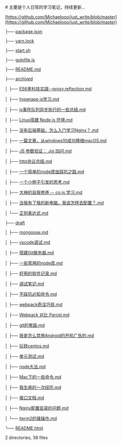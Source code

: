 \# 主要是个人日常的学习笔记，持续更新...

[https://github.com/Michaelooo/just_write/blob/master](https://github.com/Michaelooo/just_write/blob/master)  

├── [package.json](https://github.com/Michaelooo/just_write/blob/master/package.json)  

├── [yarn.lock](https://github.com/Michaelooo/just_write/blob/master/yarn.lock)  

├── [start.sh](https://github.com/Michaelooo/just_write/blob/master/start.sh)  

├── [gulpfile.js](https://github.com/Michaelooo/just_write/blob/master/gulpfile.js)  

├── [README.md](https://github.com/Michaelooo/just_write/blob/master/README.md)  

├── [archived](https://github.com/Michaelooo/just_write/blob/master/archived/)  

│ ├── [ES6黑科技实践--proxy,reflection.md](https://github.com/Michaelooo/just_write/blob/master/archived/ES6%E9%BB%91%E7%A7%91%E6%8A%80%E5%AE%9E%E8%B7%B5--proxy,reflection.md)  

│ ├── [hyperapp js学习.md](https://github.com/Michaelooo/just_write/blob/master/archived/hyperapp%20js%E5%AD%A6%E4%B9%A0.md)  

│ ├── [js事件队列异步执行的一些总结.md](https://github.com/Michaelooo/just_write/blob/master/archived/js%E4%BA%8B%E4%BB%B6%E9%98%9F%E5%88%97%E5%BC%82%E6%AD%A5%E6%89%A7%E8%A1%8C%E7%9A%84%E4%B8%80%E4%BA%9B%E6%80%BB%E7%BB%93.md)  

│ ├── [Linux搭建 Node.js 环境.md](https://github.com/Michaelooo/just_write/blob/master/archived/Linux%E6%90%AD%E5%BB%BA%20Node.js%20%E7%8E%AF%E5%A2%83.md)  

│ ├── [没有后端基础，怎么入门学习Nginx？.md](https://github.com/Michaelooo/just_write/blob/master/archived/%E6%B2%A1%E6%9C%89%E5%90%8E%E7%AB%AF%E5%9F%BA%E7%A1%80%EF%BC%8C%E6%80%8E%E4%B9%88%E5%85%A5%E9%97%A8%E5%AD%A6%E4%B9%A0Nginx%EF%BC%9F.md)  

│ ├── [一篇文章，从windows10成功移植macOS.md](https://github.com/Michaelooo/just_write/blob/master/archived/%E4%B8%80%E7%AF%87%E6%96%87%E7%AB%A0%EF%BC%8C%E4%BB%8Ewindows10%E6%88%90%E5%8A%9F%E7%A7%BB%E6%A4%8DmacOS.md)  

│ ├── [JS 参数验证： Joi 四问.md](https://github.com/Michaelooo/just_write/blob/master/archived/JS%20%E5%8F%82%E6%95%B0%E9%AA%8C%E8%AF%81%EF%BC%9A%20Joi%20%E5%9B%9B%E9%97%AE.md)  

│ ├── [http协议总结.md](https://github.com/Michaelooo/just_write/blob/master/archived/http%E5%8D%8F%E8%AE%AE%E6%80%BB%E7%BB%93.md)  

│ ├── [一个简单的node爬虫踩坑之路.md](https://github.com/Michaelooo/just_write/blob/master/archived/%E4%B8%80%E4%B8%AA%E7%AE%80%E5%8D%95%E7%9A%84node%E7%88%AC%E8%99%AB%E8%B8%A9%E5%9D%91%E4%B9%8B%E8%B7%AF.md)  

│ ├── [一个小例子引发的思考.md](https://github.com/Michaelooo/just_write/blob/master/archived/%E4%B8%80%E4%B8%AA%E5%B0%8F%E4%BE%8B%E5%AD%90%E5%BC%95%E5%8F%91%E7%9A%84%E6%80%9D%E8%80%83.md)  

│ ├── [大神的自我修养 -- co.js 学习.md](https://github.com/Michaelooo/just_write/blob/master/archived/%E5%A4%A7%E7%A5%9E%E7%9A%84%E8%87%AA%E6%88%91%E4%BF%AE%E5%85%BB%20--%20co.js%20%E5%AD%A6%E4%B9%A0.md)  

│ ├── [当我有了我的新电脑，我该怎样去配置？.md](https://github.com/Michaelooo/just_write/blob/master/archived/%E5%BD%93%E6%88%91%E6%9C%89%E4%BA%86%E6%88%91%E7%9A%84%E6%96%B0%E7%94%B5%E8%84%91%EF%BC%8C%E6%88%91%E8%AF%A5%E6%80%8E%E6%A0%B7%E5%8E%BB%E9%85%8D%E7%BD%AE%EF%BC%9F.md)  

│ └── [正则表达式.md](https://github.com/Michaelooo/just_write/blob/master/archived/%E6%AD%A3%E5%88%99%E8%A1%A8%E8%BE%BE%E5%BC%8F.md)  

├── [draft](https://github.com/Michaelooo/just_write/blob/master/draft/)  

│ ├── [mongoose.md](https://github.com/Michaelooo/just_write/blob/master/draft/mongoose.md)  

│ ├── [vscode调试.md](https://github.com/Michaelooo/just_write/blob/master/draft/vscode%E8%B0%83%E8%AF%95.md)  

│ ├── [搭建Git服务器.md](https://github.com/Michaelooo/just_write/blob/master/draft/%E6%90%AD%E5%BB%BAGit%E6%9C%8D%E5%8A%A1%E5%99%A8.md)  

│ ├── [一些常用的node库.md](https://github.com/Michaelooo/just_write/blob/master/draft/%E4%B8%80%E4%BA%9B%E5%B8%B8%E7%94%A8%E7%9A%84node%E5%BA%93.md)  

│ ├── [好用的软件记录.md](https://github.com/Michaelooo/just_write/blob/master/draft/%E5%A5%BD%E7%94%A8%E7%9A%84%E8%BD%AF%E4%BB%B6%E8%AE%B0%E5%BD%95.md)  

│ ├── [调试笔记.md](https://github.com/Michaelooo/just_write/blob/master/draft/%E8%B0%83%E8%AF%95%E7%AC%94%E8%AE%B0.md)  

│ ├── [不踩坑必知命令.md](https://github.com/Michaelooo/just_write/blob/master/draft/%E4%B8%8D%E8%B8%A9%E5%9D%91%E5%BF%85%E7%9F%A5%E5%91%BD%E4%BB%A4.md)  

│ ├── [webpack奇淫巧技.md](https://github.com/Michaelooo/just_write/blob/master/draft/webpack%E5%A5%87%E6%B7%AB%E5%B7%A7%E6%8A%80.md)  

│ ├── [Webpack 对比 Parcel.md](https://github.com/Michaelooo/just_write/blob/master/draft/Webpack%20%E5%AF%B9%E6%AF%94%20Parcel.md)  

│ ├── [git的套路.md](https://github.com/Michaelooo/just_write/blob/master/draft/git%E7%9A%84%E5%A5%97%E8%B7%AF.md)  

│ ├── [我是怎么禁用Android的开机广告的.md](https://github.com/Michaelooo/just_write/blob/master/draft/%E6%88%91%E6%98%AF%E6%80%8E%E4%B9%88%E7%A6%81%E7%94%A8Android%E7%9A%84%E5%BC%80%E6%9C%BA%E5%B9%BF%E5%91%8A%E7%9A%84.md)  

│ ├── [玩转centos.md](https://github.com/Michaelooo/just_write/blob/master/draft/%E7%8E%A9%E8%BD%ACcentos.md)  

│ ├── [单元测试.md](https://github.com/Michaelooo/just_write/blob/master/draft/%E5%8D%95%E5%85%83%E6%B5%8B%E8%AF%95.md)  

│ ├── [node大法.md](https://github.com/Michaelooo/just_write/blob/master/draft/node%E5%A4%A7%E6%B3%95.md)  

│ ├── [Mac下的一些命令.md](https://github.com/Michaelooo/just_write/blob/master/draft/Mac%E4%B8%8B%E7%9A%84%E4%B8%80%E4%BA%9B%E5%91%BD%E4%BB%A4.md)  

│ ├── [我生病的一次经历.md](https://github.com/Michaelooo/just_write/blob/master/draft/%E6%88%91%E7%94%9F%E7%97%85%E7%9A%84%E4%B8%80%E6%AC%A1%E7%BB%8F%E5%8E%86.md)  

│ ├── [接口文档.md](https://github.com/Michaelooo/just_write/blob/master/draft/%E6%8E%A5%E5%8F%A3%E6%96%87%E6%A1%A3.md)  

│ ├── [Nginx配置目录的问题.md](https://github.com/Michaelooo/just_write/blob/master/draft/Nginx%E9%85%8D%E7%BD%AE%E7%9B%AE%E5%BD%95%E7%9A%84%E9%97%AE%E9%A2%98.md)  

│ └── [iterm2的骚操作.md](https://github.com/Michaelooo/just_write/blob/master/draft/iterm2%E7%9A%84%E9%AA%9A%E6%93%8D%E4%BD%9C.md)  

└── [README.html](https://github.com/Michaelooo/just_write/blob/master/README.html)  
  
  


2 directories, 38 files   